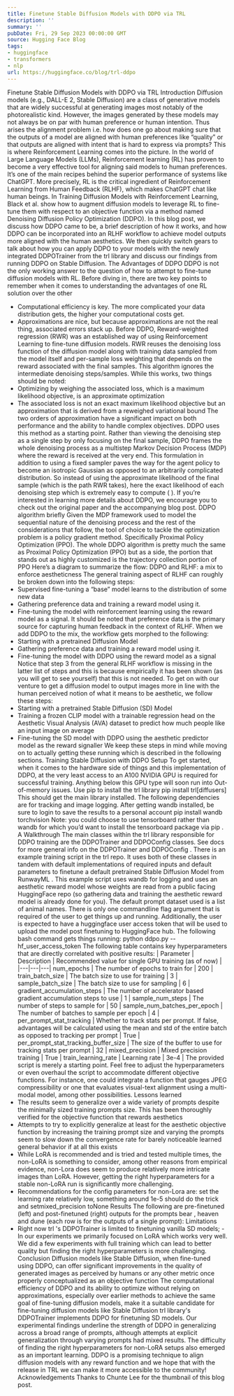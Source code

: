 ```yaml
---
title: Finetune Stable Diffusion Models with DDPO via TRL
description: ''
summary: ''
pubDate: Fri, 29 Sep 2023 00:00:00 GMT
source: Hugging Face Blog
tags:
- huggingface
- transformers
- nlp
url: https://huggingface.co/blog/trl-ddpo
---
```


Finetune Stable Diffusion Models with DDPO via TRL
Introduction
Diffusion models (e.g., DALL-E 2, Stable Diffusion) are a class of generative models that are widely successful at generating images most notably of the photorealistic kind. However, the images generated by these models may not always be on par with human preference or human intention. Thus arises the alignment problem i.e. how does one go about making sure that the outputs of a model are aligned with human preferences like “quality” or that outputs are aligned with intent that is hard to express via prompts? This is where Reinforcement Learning comes into the picture.
In the world of Large Language Models (LLMs), Reinforcement learning (RL) has proven to become a very effective tool for aligning said models to human preferences. It’s one of the main recipes behind the superior performance of systems like ChatGPT. More precisely, RL is the critical ingredient of Reinforcement Learning from Human Feedback (RLHF), which makes ChatGPT chat like human beings.
In Training Diffusion Models with Reinforcement Learning, Black et al. show how to augment diffusion models to leverage RL to fine-tune them with respect to an objective function via a method named Denoising Diffusion Policy Optimization (DDPO).
In this blog post, we discuss how DDPO came to be, a brief description of how it works, and how DDPO can be incorporated into an RLHF workflow to achieve model outputs more aligned with the human aesthetics. We then quickly switch gears to talk about how you can apply DDPO to your models with the newly integrated DDPOTrainer
from the trl
library and discuss our findings from running DDPO on Stable Diffusion.
The Advantages of DDPO
DDPO is not the only working answer to the question of how to attempt to fine-tune diffusion models with RL.
Before diving in, there are two key points to remember when it comes to understanding the advantages of one RL solution over the other
- Computational efficiency is key. The more complicated your data distribution gets, the higher your computational costs get.
- Approximations are nice, but because approximations are not the real thing, associated errors stack up.
Before DDPO, Reward-weighted regression (RWR) was an established way of using Reinforcement Learning to fine-tune diffusion models. RWR reuses the denoising loss function of the diffusion model along with training data sampled from the model itself and per-sample loss weighting that depends on the reward associated with the final samples. This algorithm ignores the intermediate denoising steps/samples. While this works, two things should be noted:
- Optimizing by weighing the associated loss, which is a maximum likelihood objective, is an approximate optimization
- The associated loss is not an exact maximum likelihood objective but an approximation that is derived from a reweighed variational bound
The two orders of approximation have a significant impact on both performance and the ability to handle complex objectives.
DDPO uses this method as a starting point. Rather than viewing the denoising step as a single step by only focusing on the final sample, DDPO frames the whole denoising process as a multistep Markov Decision Process (MDP) where the reward is received at the very end. This formulation in addition to using a fixed sampler paves the way for the agent policy to become an isotropic Gaussian as opposed to an arbitrarily complicated distribution. So instead of using the approximate likelihood of the final sample (which is the path RWR takes), here the exact likelihood of each denoising step which is extremely easy to compute ( ).
If you’re interested in learning more details about DDPO, we encourage you to check out the original paper and the accompanying blog post.
DDPO algorithm briefly
Given the MDP framework used to model the sequential nature of the denoising process and the rest of the considerations that follow, the tool of choice to tackle the optimization problem is a policy gradient method. Specifically Proximal Policy Optimization (PPO). The whole DDPO algorithm is pretty much the same as Proximal Policy Optimization (PPO) but as a side, the portion that stands out as highly customized is the trajectory collection portion of PPO
Here’s a diagram to summarize the flow:
DDPO and RLHF: a mix to enforce aestheticness
The general training aspect of RLHF can roughly be broken down into the following steps:
- Supervised fine-tuning a “base” model learns to the distribution of some new data
- Gathering preference data and training a reward model using it.
- Fine-tuning the model with reinforcement learning using the reward model as a signal.
It should be noted that preference data is the primary source for capturing human feedback in the context of RLHF.
When we add DDPO to the mix, the workflow gets morphed to the following:
- Starting with a pretrained Diffusion Model
- Gathering preference data and training a reward model using it.
- Fine-tuning the model with DDPO using the reward model as a signal
Notice that step 3 from the general RLHF workflow is missing in the latter list of steps and this is because empirically it has been shown (as you will get to see yourself) that this is not needed.
To get on with our venture to get a diffusion model to output images more in line with the human perceived notion of what it means to be aesthetic, we follow these steps:
- Starting with a pretrained Stable Diffusion (SD) Model
- Training a frozen CLIP model with a trainable regression head on the Aesthetic Visual Analysis (AVA) dataset to predict how much people like an input image on average
- Fine-tuning the SD model with DDPO using the aesthetic predictor model as the reward signaller
We keep these steps in mind while moving on to actually getting these running which is described in the following sections.
Training Stable Diffusion with DDPO
Setup
To get started, when it comes to the hardware side of things and this implementation of DDPO, at the very least access to an A100 NVIDIA GPU is required for successful training. Anything below this GPU type will soon run into Out-of-memory issues.
Use pip to install the trl
library
pip install trl[diffusers]
This should get the main library installed. The following dependencies are for tracking and image logging. After getting wandb
installed, be sure to login to save the results to a personal account
pip install wandb torchvision
Note: you could choose to use tensorboard
rather than wandb
for which you’d want to install the tensorboard
package via pip
.
A Walkthrough
The main classes within the trl
library responsible for DDPO training are the DDPOTrainer
and DDPOConfig
classes. See docs for more general info on the DDPOTrainer
and DDPOConfig
. There is an example training script in the trl
repo. It uses both of these classes in tandem with default implementations of required inputs and default parameters to finetune a default pretrained Stable Diffusion Model from RunwayML
.
This example script uses wandb
for logging and uses an aesthetic reward model whose weights are read from a public facing HuggingFace repo (so gathering data and training the aesthetic reward model is already done for you). The default prompt dataset used is a list of animal names.
There is only one commandline flag argument that is required of the user to get things up and running. Additionally, the user is expected to have a huggingface user access token that will be used to upload the model post finetuning to HuggingFace hub.
The following bash command gets things running:
python ddpo.py --hf_user_access_token <token>
The following table contains key hyperparameters that are directly correlated with positive results:
| Parameter | Description | Recommended value for single GPU training (as of now) |
|---|---|---|
num_epochs |
The number of epochs to train for | 200 |
train_batch_size |
The batch size to use for training | 3 |
sample_batch_size |
The batch size to use for sampling | 6 |
gradient_accumulation_steps |
The number of accelerator based gradient accumulation steps to use | 1 |
sample_num_steps |
The number of steps to sample for | 50 |
sample_num_batches_per_epoch |
The number of batches to sample per epoch | 4 |
per_prompt_stat_tracking |
Whether to track stats per prompt. If false, advantages will be calculated using the mean and std of the entire batch as opposed to tracking per prompt | True |
per_prompt_stat_tracking_buffer_size |
The size of the buffer to use for tracking stats per prompt | 32 |
mixed_precision |
Mixed precision training | True |
train_learning_rate |
Learning rate | 3e-4 |
The provided script is merely a starting point. Feel free to adjust the hyperparameters or even overhaul the script to accommodate different objective functions. For instance, one could integrate a function that gauges JPEG compressibility or one that evaluates visual-text alignment using a multi-modal model, among other possibilities.
Lessons learned
- The results seem to generalize over a wide variety of prompts despite the minimally sized training prompts size. This has been thoroughly verified for the objective function that rewards aesthetics
- Attempts to try to explicitly generalize at least for the aesthetic objective function by increasing the training prompt size and varying the prompts seem to slow down the convergence rate for barely noticeable learned general behavior if at all this exists
- While LoRA is recommended and is tried and tested multiple times, the non-LoRA is something to consider, among other reasons from empirical evidence, non-Lora does seem to produce relatively more intricate images than LoRA. However, getting the right hyperparameters for a stable non-LoRA run is significantly more challenging.
- Recommendations for the config parameters for non-Lora are: set the learning rate relatively low, something around
1e-5
should do the trick and setmixed_precision
toNone
Results
The following are pre-finetuned (left) and post-finetuned (right) outputs for the prompts bear
, heaven
and dune
(each row is for the outputs of a single prompt):
Limitations
- Right now
trl
's DDPOTrainer is limited to finetuning vanilla SD models; - In our experiments we primarily focused on LoRA which works very well. We did a few experiments with full training which can lead to better quality but finding the right hyperparameters is more challenging.
Conclusion
Diffusion models like Stable Diffusion, when fine-tuned using DDPO, can offer significant improvements in the quality of generated images as perceived by humans or any other metric once properly conceptualized as an objective function
The computational efficiency of DDPO and its ability to optimize without relying on approximations, especially over earlier methods to achieve the same goal of fine-tuning diffusion models, make it a suitable candidate for fine-tuning diffusion models like Stable Diffusion
trl
library's DDPOTrainer
implements DDPO for finetuning SD models.
Our experimental findings underline the strength of DDPO in generalizing across a broad range of prompts, although attempts at explicit generalization through varying prompts had mixed results. The difficulty of finding the right hyperparameters for non-LoRA setups also emerged as an important learning.
DDPO is a promising technique to align diffusion models with any reward function and we hope that with the release in TRL we can make it more accessible to the community!
Acknowledgements
Thanks to Chunte Lee for the thumbnail of this blog post.